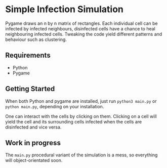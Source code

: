 # Simple Infection Simulation
Pygame draws an n by n matrix of rectangles. Each individual cell can be infected by infected neighbours, disinfected cells have a chance to heal neighbouring infected cells. Tweaking the code yield different patterns and behaviour such as clustering.

## Requirements
* Python
* Pygame

## Getting Started
When both Python and pygame are installed, just run
`python3 main.py` or `python main.py`, depending on your installation.

One can interact with the cells by clicking on them. Clicking on a cell will yield the cell and its surrounding cells infected when the cells are disinfected and vice versa.

## Work in progress
The `main.py` procedural variant of the simulation is a mess, so everything will object-orientated soon.
